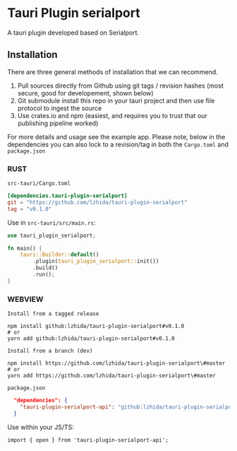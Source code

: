 # Tauri Plugin serialport

A tauri plugin developed based on Serialport.

## Installation

There are three general methods of installation that we can recommend.

1. Pull sources directly from Github using git tags / revision hashes (most secure, good for developement, shown below)
2. Git submodule install this repo in your tauri project and then use file protocol to ingest the source
3. Use crates.io and npm (easiest, and requires you to trust that our publishing pipeline worked)

For more details and usage see the example app. Please note, below in the dependencies you can also lock to a revision/tag in both the `Cargo.toml` and `package.json`

### RUST

`src-tauri/Cargo.toml`

```toml
[dependencies.tauri-plugin-serialport]
git = "https://github.com/lzhida/tauri-plugin-serialport"
tag = "v0.1.0"
```

Use in `src-tauri/src/main.rs`:

```RUST
use tauri_plugin_serialport;

fn main() {
    tauri::Builder::default()
        .plugin(tauri_plugin_serialport::init())
        .build()
        .run();
}
```

### WEBVIEW

`Install from a tagged release`

```
npm install github:lzhida/tauri-plugin-serialport#v0.1.0
# or
yarn add github:lzhida/tauri-plugin-serialport#v0.1.0
```

`Install from a branch (dev)`

```
npm install https://github.com/lzhida/tauri-plugin-serialport\#master
# or
yarn add https://github.com/lzhida/tauri-plugin-serialport\#master
```

`package.json`

```json
  "dependencies": {
    "tauri-plugin-serialport-api": "github:lzhida/tauri-plugin-serialport#v0.1.0",
  }
```

Use within your JS/TS:

```JS
import { open } from 'tauri-plugin-serialport-api';
```
